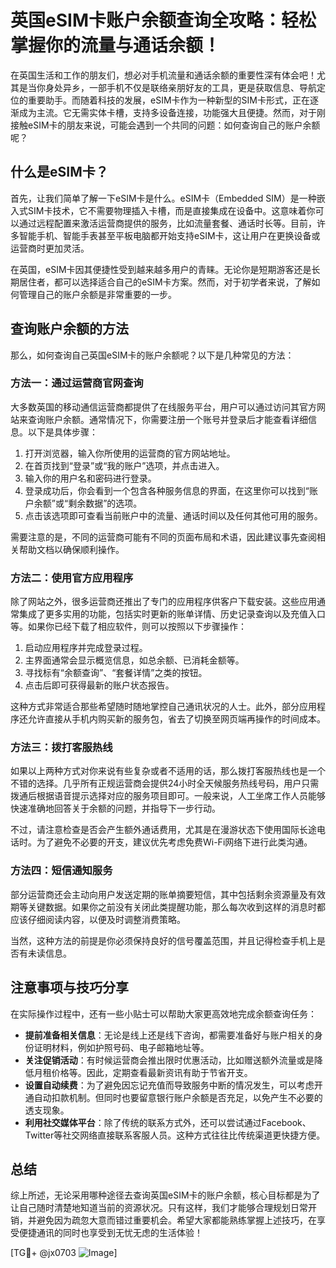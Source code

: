 # 英国eSIM卡账户余额查询全攻略：轻松掌握你的流量与通话余额！

在英国生活和工作的朋友们，想必对手机流量和通话余额的重要性深有体会吧！尤其是当你身处异乡，一部手机不仅是联络亲朋好友的工具，更是获取信息、导航定位的重要助手。而随着科技的发展，eSIM卡作为一种新型的SIM卡形式，正在逐渐成为主流。它无需实体卡槽，支持多设备连接，功能强大且便捷。然而，对于刚接触eSIM卡的朋友来说，可能会遇到一个共同的问题：如何查询自己的账户余额呢？

## 什么是eSIM卡？

首先，让我们简单了解一下eSIM卡是什么。eSIM卡（Embedded SIM）是一种嵌入式SIM卡技术，它不需要物理插入卡槽，而是直接集成在设备中。这意味着你可以通过远程配置来激活运营商提供的服务，比如流量套餐、通话时长等。目前，许多智能手机、智能手表甚至平板电脑都开始支持eSIM卡，这让用户在更换设备或运营商时更加灵活。

在英国，eSIM卡因其便捷性受到越来越多用户的青睐。无论你是短期游客还是长期居住者，都可以选择适合自己的eSIM卡方案。然而，对于初学者来说，了解如何管理自己的账户余额是非常重要的一步。

## 查询账户余额的方法

那么，如何查询自己英国eSIM卡的账户余额呢？以下是几种常见的方法：

### 方法一：通过运营商官网查询

大多数英国的移动通信运营商都提供了在线服务平台，用户可以通过访问其官方网站来查询账户余额。通常情况下，你需要注册一个账号并登录后才能查看详细信息。以下是具体步骤：

1. 打开浏览器，输入你所使用的运营商的官方网站地址。
2. 在首页找到“登录”或“我的账户”选项，并点击进入。
3. 输入你的用户名和密码进行登录。
4. 登录成功后，你会看到一个包含各种服务信息的界面，在这里你可以找到“账户余额”或“剩余数据”的选项。
5. 点击该选项即可查看当前账户中的流量、通话时间以及任何其他可用的服务。

需要注意的是，不同的运营商可能有不同的页面布局和术语，因此建议事先查阅相关帮助文档以确保顺利操作。

### 方法二：使用官方应用程序

除了网站之外，很多运营商还推出了专门的应用程序供客户下载安装。这些应用通常集成了更多实用的功能，包括实时更新的账单详情、历史记录查询以及充值入口等。如果你已经下载了相应软件，则可以按照以下步骤操作：

1. 启动应用程序并完成登录过程。
2. 主界面通常会显示概览信息，如总余额、已消耗金额等。
3. 寻找标有“余额查询”、“套餐详情”之类的按钮。
4. 点击后即可获得最新的账户状态报告。

这种方式非常适合那些希望随时随地掌控自己通讯状况的人士。此外，部分应用程序还允许直接从手机内购买新的服务包，省去了切换至网页端再操作的时间成本。

### 方法三：拨打客服热线

如果以上两种方式对你来说有些复杂或者不适用的话，那么拨打客服热线也是一个不错的选择。几乎所有正规运营商会提供24小时全天候服务热线号码，用户只需拨通后根据语音提示选择对应的服务项目即可。一般来说，人工坐席工作人员能够快速准确地回答关于余额的问题，并指导下一步行动。

不过，请注意检查是否会产生额外通话费用，尤其是在漫游状态下使用国际长途电话时。为了避免不必要的开支，建议优先考虑免费Wi-Fi网络下进行此类沟通。

### 方法四：短信通知服务

部分运营商还会主动向用户发送定期的账单摘要短信，其中包括剩余资源量及有效期等关键数据。如果你之前没有关闭此类提醒功能，那么每次收到这样的消息时都应该仔细阅读内容，以便及时调整消费策略。

当然，这种方法的前提是你必须保持良好的信号覆盖范围，并且记得检查手机上是否有未读信息。

## 注意事项与技巧分享

在实际操作过程中，还有一些小贴士可以帮助大家更高效地完成余额查询任务：

- **提前准备相关信息**：无论是线上还是线下咨询，都需要准备好与账户相关的身份证明材料，例如护照号码、电子邮箱地址等。
- **关注促销活动**：有时候运营商会推出限时优惠活动，比如赠送额外流量或是降低月租价格等。因此，定期查看最新资讯有助于节省开支。
- **设置自动续费**：为了避免因忘记充值而导致服务中断的情况发生，可以考虑开通自动扣款机制。但同时也要留意银行账户余额是否充足，以免产生不必要的透支现象。
- **利用社交媒体平台**：除了传统的联系方式外，还可以尝试通过Facebook、Twitter等社交网络直接联系客服人员。这种方式往往比传统渠道更快捷方便。

## 总结

综上所述，无论采用哪种途径去查询英国eSIM卡的账户余额，核心目标都是为了让自己随时清楚地知道当前的资源状况。只有这样，我们才能够合理规划日常开销，并避免因为疏忽大意而错过重要机会。希望大家都能熟练掌握上述技巧，在享受便捷通讯的同时也享受到无忧无虑的生活体验！

[TG💪+ @jx0703 ![Image](https://github.com/user-attachments/assets/dbca1d08-cadb-493c-b0ec-ad6f7a83f270)]